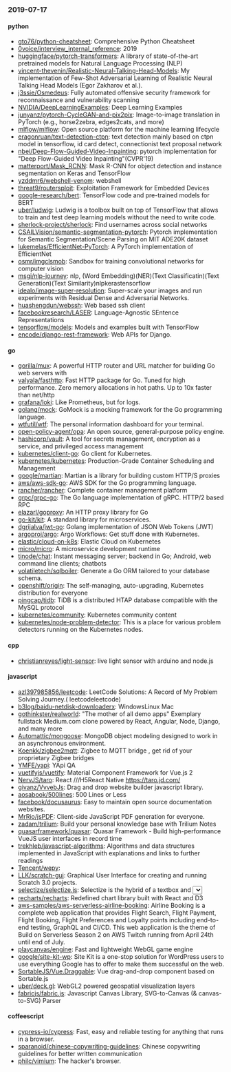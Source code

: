 ### 2019-07-17

#### python
* [gto76/python-cheatsheet](https://github.com/gto76/python-cheatsheet): Comprehensive Python Cheatsheet
* [0voice/interview_internal_reference](https://github.com/0voice/interview_internal_reference): 2019
* [huggingface/pytorch-transformers](https://github.com/huggingface/pytorch-transformers):  A library of state-of-the-art pretrained models for Natural Language Processing (NLP)
* [vincent-thevenin/Realistic-Neural-Talking-Head-Models](https://github.com/vincent-thevenin/Realistic-Neural-Talking-Head-Models): My implementation of Few-Shot Adversarial Learning of Realistic Neural Talking Head Models (Egor Zakharov et al.).
* [j3ssie/Osmedeus](https://github.com/j3ssie/Osmedeus): Fully automated offensive security framework for reconnaissance and vulnerability scanning
* [NVIDIA/DeepLearningExamples](https://github.com/NVIDIA/DeepLearningExamples): Deep Learning Examples
* [junyanz/pytorch-CycleGAN-and-pix2pix](https://github.com/junyanz/pytorch-CycleGAN-and-pix2pix): Image-to-image translation in PyTorch (e.g., horse2zebra, edges2cats, and more)
* [mlflow/mlflow](https://github.com/mlflow/mlflow): Open source platform for the machine learning lifecycle
* [eragonruan/text-detection-ctpn](https://github.com/eragonruan/text-detection-ctpn): text detection mainly based on ctpn model in tensorflow, id card detect, connectionist text proposal network
* [nbei/Deep-Flow-Guided-Video-Inpainting](https://github.com/nbei/Deep-Flow-Guided-Video-Inpainting): pytorch implementation for "Deep Flow-Guided Video Inpainting"(CVPR'19)
* [matterport/Mask_RCNN](https://github.com/matterport/Mask_RCNN): Mask R-CNN for object detection and instance segmentation on Keras and TensorFlow
* [yzddmr6/webshell-venom](https://github.com/yzddmr6/webshell-venom): webshell
* [threat9/routersploit](https://github.com/threat9/routersploit): Exploitation Framework for Embedded Devices
* [google-research/bert](https://github.com/google-research/bert): TensorFlow code and pre-trained models for BERT
* [uber/ludwig](https://github.com/uber/ludwig): Ludwig is a toolbox built on top of TensorFlow that allows to train and test deep learning models without the need to write code.
* [sherlock-project/sherlock](https://github.com/sherlock-project/sherlock):  Find usernames across social networks
* [CSAILVision/semantic-segmentation-pytorch](https://github.com/CSAILVision/semantic-segmentation-pytorch): Pytorch implementation for Semantic Segmentation/Scene Parsing on MIT ADE20K dataset
* [lukemelas/EfficientNet-PyTorch](https://github.com/lukemelas/EfficientNet-PyTorch): A PyTorch implementation of EfficientNet
* [osmr/imgclsmob](https://github.com/osmr/imgclsmob): Sandbox for training convolutional networks for computer vision
* [msgi/nlp-journey](https://github.com/msgi/nlp-journey): nlp, (Word Embedding)(NER)(Text Classificatin)(Text Generation)(Text Similarity)nlpkerastensorflow
* [idealo/image-super-resolution](https://github.com/idealo/image-super-resolution): Super-scale your images and run experiments with Residual Dense and Adversarial Networks.
* [huashengdun/webssh](https://github.com/huashengdun/webssh):  Web based ssh client
* [facebookresearch/LASER](https://github.com/facebookresearch/LASER): Language-Agnostic SEntence Representations
* [tensorflow/models](https://github.com/tensorflow/models): Models and examples built with TensorFlow
* [encode/django-rest-framework](https://github.com/encode/django-rest-framework): Web APIs for Django. 

#### go
* [gorilla/mux](https://github.com/gorilla/mux): A powerful HTTP router and URL matcher for building Go web servers with 
* [valyala/fasthttp](https://github.com/valyala/fasthttp): Fast HTTP package for Go. Tuned for high performance. Zero memory allocations in hot paths. Up to 10x faster than net/http
* [grafana/loki](https://github.com/grafana/loki): Like Prometheus, but for logs.
* [golang/mock](https://github.com/golang/mock): GoMock is a mocking framework for the Go programming language.
* [wtfutil/wtf](https://github.com/wtfutil/wtf): The personal information dashboard for your terminal.
* [open-policy-agent/opa](https://github.com/open-policy-agent/opa): An open source, general-purpose policy engine.
* [hashicorp/vault](https://github.com/hashicorp/vault): A tool for secrets management, encryption as a service, and privileged access management
* [kubernetes/client-go](https://github.com/kubernetes/client-go): Go client for Kubernetes.
* [kubernetes/kubernetes](https://github.com/kubernetes/kubernetes): Production-Grade Container Scheduling and Management
* [google/martian](https://github.com/google/martian): Martian is a library for building custom HTTP/S proxies
* [aws/aws-sdk-go](https://github.com/aws/aws-sdk-go): AWS SDK for the Go programming language.
* [rancher/rancher](https://github.com/rancher/rancher): Complete container management platform
* [grpc/grpc-go](https://github.com/grpc/grpc-go): The Go language implementation of gRPC. HTTP/2 based RPC
* [elazarl/goproxy](https://github.com/elazarl/goproxy): An HTTP proxy library for Go
* [go-kit/kit](https://github.com/go-kit/kit): A standard library for microservices.
* [dgrijalva/jwt-go](https://github.com/dgrijalva/jwt-go): Golang implementation of JSON Web Tokens (JWT)
* [argoproj/argo](https://github.com/argoproj/argo): Argo Workflows: Get stuff done with Kubernetes.
* [elastic/cloud-on-k8s](https://github.com/elastic/cloud-on-k8s): Elastic Cloud on Kubernetes
* [micro/micro](https://github.com/micro/micro): A microservice development runtime
* [tinode/chat](https://github.com/tinode/chat): Instant messaging server; backend in Go; Android, web command line clients; chatbots
* [volatiletech/sqlboiler](https://github.com/volatiletech/sqlboiler): Generate a Go ORM tailored to your database schema.
* [openshift/origin](https://github.com/openshift/origin): The self-managing, auto-upgrading, Kubernetes distribution for everyone
* [pingcap/tidb](https://github.com/pingcap/tidb): TiDB is a distributed HTAP database compatible with the MySQL protocol
* [kubernetes/community](https://github.com/kubernetes/community): Kubernetes community content
* [kubernetes/node-problem-detector](https://github.com/kubernetes/node-problem-detector): This is a place for various problem detectors running on the Kubernetes nodes.

#### cpp
* [christianreyes/light-sensor](https://github.com/christianreyes/light-sensor): live light sensor with arduino and node.js

#### javascript
* [azl397985856/leetcode](https://github.com/azl397985856/leetcode): LeetCode Solutions: A Record of My Problem Solving Journey.( leetcodeleetcode)
* [b3log/baidu-netdisk-downloaderx](https://github.com/b3log/baidu-netdisk-downloaderx):   WindowsLinux  Mac
* [gothinkster/realworld](https://github.com/gothinkster/realworld): "The mother of all demo apps"  Exemplary fullstack Medium.com clone powered by React, Angular, Node, Django, and many more 
* [Automattic/mongoose](https://github.com/Automattic/mongoose): MongoDB object modeling designed to work in an asynchronous environment.
* [Koenkk/zigbee2mqtt](https://github.com/Koenkk/zigbee2mqtt): Zigbee  to MQTT bridge , get rid of your proprietary Zigbee bridges 
* [YMFE/yapi](https://github.com/YMFE/yapi): YApi QA
* [vuetifyjs/vuetify](https://github.com/vuetifyjs/vuetify):  Material Component Framework for Vue.js 2
* [NervJS/taro](https://github.com/NervJS/taro):  React ///H5React Native  https://taro.jd.com/
* [givanz/VvvebJs](https://github.com/givanz/VvvebJs): Drag and drop website builder javascript library.
* [aosabook/500lines](https://github.com/aosabook/500lines): 500 Lines or Less
* [facebook/docusaurus](https://github.com/facebook/docusaurus): Easy to maintain open source documentation websites.
* [MrRio/jsPDF](https://github.com/MrRio/jsPDF): Client-side JavaScript PDF generation for everyone.
* [zadam/trilium](https://github.com/zadam/trilium): Build your personal knowledge base with Trilium Notes
* [quasarframework/quasar](https://github.com/quasarframework/quasar): Quasar Framework - Build high-performance VueJS user interfaces in record time
* [trekhleb/javascript-algorithms](https://github.com/trekhleb/javascript-algorithms):  Algorithms and data structures implemented in JavaScript with explanations and links to further readings
* [Tencent/wepy](https://github.com/Tencent/wepy): 
* [LLK/scratch-gui](https://github.com/LLK/scratch-gui): Graphical User Interface for creating and running Scratch 3.0 projects.
* [selectize/selectize.js](https://github.com/selectize/selectize.js): Selectize is the hybrid of a textbox and <select> box. It's jQuery based and it has autocomplete and native-feeling keyboard navigation; useful for tagging, contact lists, etc.
* [recharts/recharts](https://github.com/recharts/recharts): Redefined chart library built with React and D3
* [aws-samples/aws-serverless-airline-booking](https://github.com/aws-samples/aws-serverless-airline-booking): Airline Booking is a complete web application that provides Flight Search, Flight Payment, Flight Booking, Flight Preferences and Loyalty points including end-to-end testing, GraphQL and CI/CD. This web application is the theme of Build on Serverless Season 2 on AWS Twitch running from April 24th until end of July.
* [playcanvas/engine](https://github.com/playcanvas/engine): Fast and lightweight WebGL game engine
* [google/site-kit-wp](https://github.com/google/site-kit-wp): Site Kit is a one-stop solution for WordPress users to use everything Google has to offer to make them successful on the web.
* [SortableJS/Vue.Draggable](https://github.com/SortableJS/Vue.Draggable): Vue drag-and-drop component based on Sortable.js
* [uber/deck.gl](https://github.com/uber/deck.gl): WebGL2 powered geospatial visualization layers
* [fabricjs/fabric.js](https://github.com/fabricjs/fabric.js): Javascript Canvas Library, SVG-to-Canvas (& canvas-to-SVG) Parser

#### coffeescript
* [cypress-io/cypress](https://github.com/cypress-io/cypress): Fast, easy and reliable testing for anything that runs in a browser.
* [sparanoid/chinese-copywriting-guidelines](https://github.com/sparanoid/chinese-copywriting-guidelines): Chinese copywriting guidelines for better written communication
* [philc/vimium](https://github.com/philc/vimium): The hacker's browser.
